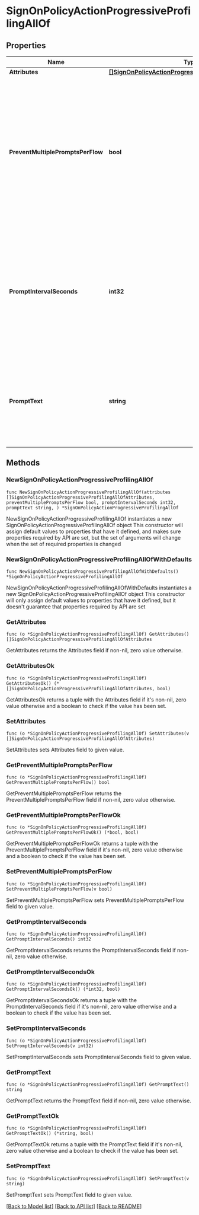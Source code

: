 # SignOnPolicyActionProgressiveProfilingAllOf

## Properties

Name | Type | Description | Notes
------------ | ------------- | ------------- | -------------
**Attributes** | [**[]SignOnPolicyActionProgressiveProfilingAllOfAttributes**](SignOnPolicyActionProgressiveProfilingAllOfAttributes.md) |  | 
**PreventMultiplePromptsPerFlow** | **bool** | A boolean that specifies whether the progressive profiling action will not be executed if another progressive profiling action has already been executed during the flow. This property is required. | 
**PromptIntervalSeconds** | **int32** | An integer that specifies how often to prompt the user to provide profile data for the configured attributes for which they do not have values. This property is required. | 
**PromptText** | **string** | A string that specifies text to display to the user when prompting for attribute values. This property is required. | 

## Methods

### NewSignOnPolicyActionProgressiveProfilingAllOf

`func NewSignOnPolicyActionProgressiveProfilingAllOf(attributes []SignOnPolicyActionProgressiveProfilingAllOfAttributes, preventMultiplePromptsPerFlow bool, promptIntervalSeconds int32, promptText string, ) *SignOnPolicyActionProgressiveProfilingAllOf`

NewSignOnPolicyActionProgressiveProfilingAllOf instantiates a new SignOnPolicyActionProgressiveProfilingAllOf object
This constructor will assign default values to properties that have it defined,
and makes sure properties required by API are set, but the set of arguments
will change when the set of required properties is changed

### NewSignOnPolicyActionProgressiveProfilingAllOfWithDefaults

`func NewSignOnPolicyActionProgressiveProfilingAllOfWithDefaults() *SignOnPolicyActionProgressiveProfilingAllOf`

NewSignOnPolicyActionProgressiveProfilingAllOfWithDefaults instantiates a new SignOnPolicyActionProgressiveProfilingAllOf object
This constructor will only assign default values to properties that have it defined,
but it doesn't guarantee that properties required by API are set

### GetAttributes

`func (o *SignOnPolicyActionProgressiveProfilingAllOf) GetAttributes() []SignOnPolicyActionProgressiveProfilingAllOfAttributes`

GetAttributes returns the Attributes field if non-nil, zero value otherwise.

### GetAttributesOk

`func (o *SignOnPolicyActionProgressiveProfilingAllOf) GetAttributesOk() (*[]SignOnPolicyActionProgressiveProfilingAllOfAttributes, bool)`

GetAttributesOk returns a tuple with the Attributes field if it's non-nil, zero value otherwise
and a boolean to check if the value has been set.

### SetAttributes

`func (o *SignOnPolicyActionProgressiveProfilingAllOf) SetAttributes(v []SignOnPolicyActionProgressiveProfilingAllOfAttributes)`

SetAttributes sets Attributes field to given value.


### GetPreventMultiplePromptsPerFlow

`func (o *SignOnPolicyActionProgressiveProfilingAllOf) GetPreventMultiplePromptsPerFlow() bool`

GetPreventMultiplePromptsPerFlow returns the PreventMultiplePromptsPerFlow field if non-nil, zero value otherwise.

### GetPreventMultiplePromptsPerFlowOk

`func (o *SignOnPolicyActionProgressiveProfilingAllOf) GetPreventMultiplePromptsPerFlowOk() (*bool, bool)`

GetPreventMultiplePromptsPerFlowOk returns a tuple with the PreventMultiplePromptsPerFlow field if it's non-nil, zero value otherwise
and a boolean to check if the value has been set.

### SetPreventMultiplePromptsPerFlow

`func (o *SignOnPolicyActionProgressiveProfilingAllOf) SetPreventMultiplePromptsPerFlow(v bool)`

SetPreventMultiplePromptsPerFlow sets PreventMultiplePromptsPerFlow field to given value.


### GetPromptIntervalSeconds

`func (o *SignOnPolicyActionProgressiveProfilingAllOf) GetPromptIntervalSeconds() int32`

GetPromptIntervalSeconds returns the PromptIntervalSeconds field if non-nil, zero value otherwise.

### GetPromptIntervalSecondsOk

`func (o *SignOnPolicyActionProgressiveProfilingAllOf) GetPromptIntervalSecondsOk() (*int32, bool)`

GetPromptIntervalSecondsOk returns a tuple with the PromptIntervalSeconds field if it's non-nil, zero value otherwise
and a boolean to check if the value has been set.

### SetPromptIntervalSeconds

`func (o *SignOnPolicyActionProgressiveProfilingAllOf) SetPromptIntervalSeconds(v int32)`

SetPromptIntervalSeconds sets PromptIntervalSeconds field to given value.


### GetPromptText

`func (o *SignOnPolicyActionProgressiveProfilingAllOf) GetPromptText() string`

GetPromptText returns the PromptText field if non-nil, zero value otherwise.

### GetPromptTextOk

`func (o *SignOnPolicyActionProgressiveProfilingAllOf) GetPromptTextOk() (*string, bool)`

GetPromptTextOk returns a tuple with the PromptText field if it's non-nil, zero value otherwise
and a boolean to check if the value has been set.

### SetPromptText

`func (o *SignOnPolicyActionProgressiveProfilingAllOf) SetPromptText(v string)`

SetPromptText sets PromptText field to given value.



[[Back to Model list]](../README.md#documentation-for-models) [[Back to API list]](../README.md#documentation-for-api-endpoints) [[Back to README]](../README.md)


